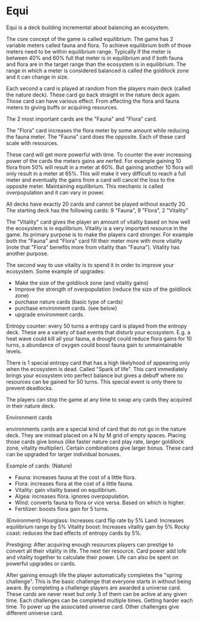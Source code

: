 Equi
====
Equi is a deck building incremental about balancing an ecosystem.

The core concept of the game is called equilibrium. The game has 2 variable meters called fauna and flora. To achieve equilibrium both of those meters need to be within equilibrium range. Typically if the meter is between 40% and 60% full that meter is in equilibrium and if both fauna and flora are in the target range than the ecosystem is in equilibrium. The range in which a meter is considered balanced is called the goldilock zone and it can change in size.

Each second a card is played at random from the players main deck (called the nature deck). These card go back straight in the nature deck again. Those card can have various effect. From affecting the flora and fauna meters to giving buffs or acquiring resources.

The 2 most important cards are the "Fauna" and "Flora" card.

The "Flora" card increases the flora meter by some amount while reducing the fauna meter. The "Fauna" card does the opposite. Each of these card scale with resources.

These card will get more powerful with time. To counter the ever increasing power of the cards the meters gains are nerfed. For example gaining 10 flora from 50% will result in a meter at 60%. But gaining another 10 flora will only result in a meter at 65%. This will make it very difficult to reach a full meter and eventually the gains from a card will cancel the loss to the opposite meter. Maintaining equilibrium. This mechanic is called overpopulation and it can vary in power.

All decks have exactly 20 cards and cannot be played without exactly 20. The starting deck has the following
cards: 9 "Fauna", 9 "Flora", 2 "Vitality"

The "Vitality" card gives the player an amount of vitality based on how well the ecosystem is in equilibrium. Vitality is a very important resource in the game. Its primary purpose is to make the players card stronger. For example both the "Fauna" and "Flora" card fill their meter more with more vitality (note that "Flora" benefits more from vitality than "Fauna"). Vitality has another purpose.

The second way to use vitality is to spend it
in order to improve your ecosystem.
Some example of upgrades:
- Make the size of the goldilock zone (and vitality gains)
- Improve the strength of overpopulation (reduce the size of the goldilock zone)
- purchase nature cards (basic type of cards)
- purchase environment cards. (see below)
- upgrade environment cards.

Entropy counter: every 50 turns a entropy card is played
from the entropy deck. These are a variety of bad
events that disturb your ecosystem. E.g. a heat wave
could kill all your fauna, a drought could reduce flora gains for 10 turns, a abundance of oxygen could boost fauna gain to unmaintainable levels.

There is 1 special entropy card that has a high likelyhood
of appearing only when the ecosystem is dead. Called
"Spark of life". This card immediately brings your
ecosystem into perfect balance but gives a debuff
where no resources can be gained for 50 turns. This special
event is only there to prevent deadlocks.

The players can stop the game at any time to swap any cards they acquired in their nature deck.


Environment cards

environments cards are a special kind of card that
do not go in the nature deck. They are instead placed
on a N by M grid of empty spaces. Placing those cards
give bonus (like faster nature card play rate, larger goldilock zone, vitality multiplier). Certain
combinations give larger bonus. These card can be
upgraded for larger individual bonuses.

Example of cards:
(Nature)
- Fauna: increases fauna at the cost of a little flora.
- Flora: increases flora at the cost of a little fauna.
- Vitality: gain vitality based on equilibrium.
- Algea: increases flora. ignores overpopulation.
- Wind: converts fauna to flora or vice versa. Based on which is higher.
- Fertilizer: boosts flora gain for 5 turns.

(Environment)
Hourglass: Increases card flip rate by 5%
Land: Increases equilibrium range by 5%
Vitality boost: Increases vitality gain by 5%
Rocky coast: reduces the bad effects of entropy cards by 5%.

Prestiging: After acquiring enough resources players can prestige to convert all their vitality in  life. The next tier resource. Card power add lofe and vitality together to calculate their power.
Life can also be spent on powerful upgrades or cards.

After gaining enough life the player automatically completes the "spring challenge". This is the basic challenge that everyone starts in without being aware. By completing a challenge players are awarded a universe card. These cards are never reset but only 3 of them can be active at any given time. Each challenges can be completed multiple times. Getting harder each time. To power up the associated universe card. Other challenges give different universe card.
